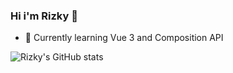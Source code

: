 ### Hi i'm Rizky 👋

- 🌱 Currently learning Vue 3 and Composition API

![Rizky's GitHub stats](https://github-readme-stats.vercel.app/api?username=rizkraf&show_icons=true&theme=dark)
